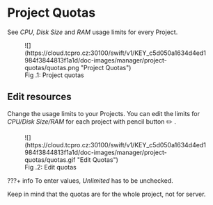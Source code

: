 # **Project Quotas**

See *CPU*, *Disk* *Size* and *RAM* usage limits for every Project.

<figure markdown>
  ![](https://cloud.tcpro.cz:30100/swift/v1/KEY_c5d050a1634d4ed1984f3844813f1a1d/doc-images/manager/project-quotas/quotas.png "Project Quotas")
  <figcaption>Fig .1: Project quotas</figcaption>
</figure>

## **Edit resources**

Change the usage limits to your Projects. You can edit the limits for *CPU/Disk Size/RAM* for each project with pencil button :pencil2: .

<figure markdown>
  ![](https://cloud.tcpro.cz:30100/swift/v1/KEY_c5d050a1634d4ed1984f3844813f1a1d/doc-images/manager/project-quotas/quotas.gif "Edit Quotas")
  <figcaption>Fig .2: Edit quotas</figcaption>
</figure>

???+ info
    To enter values, *Unlimited* has to be unchecked.

Keep in mind that the quotas are for the whole project, not for server.
